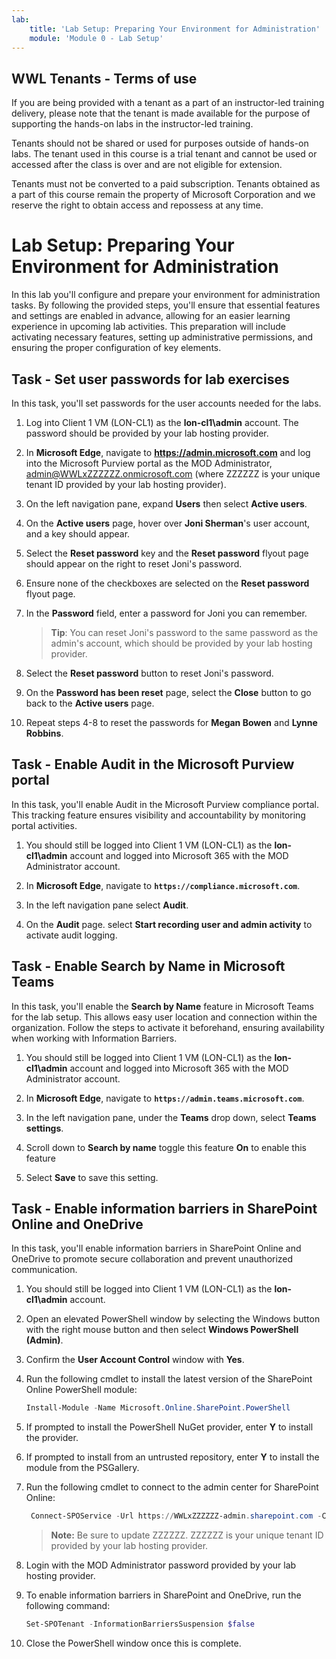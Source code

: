 ```yaml
---
lab:
    title: 'Lab Setup: Preparing Your Environment for Administration'
    module: 'Module 0 - Lab Setup'
---
```


## WWL Tenants - Terms of use

If you are being provided with a tenant as a part of an instructor-led training delivery, please note that the tenant is made available for the purpose of supporting the hands-on labs in the instructor-led training.

Tenants should not be shared or used for purposes outside of hands-on labs. The tenant used in this course is a trial tenant and cannot be used or accessed after the class is over and are not eligible for extension.

Tenants must not be converted to a paid subscription. Tenants obtained as a part of this course remain the property of Microsoft Corporation and we reserve the right to obtain access and repossess at any time.

# Lab Setup: Preparing Your Environment for Administration

In this lab you'll configure and prepare your environment for administration tasks. By following the provided steps, you'll ensure that essential features and settings are enabled in advance, allowing for an easier learning experience in upcoming lab activities. This preparation will include activating necessary features, setting up administrative permissions, and ensuring the proper configuration of key elements.

## Task - Set user passwords for lab exercises

In this task, you'll set passwords for the user accounts needed for the labs.

1. Log into Client 1 VM (LON-CL1) as the **lon-cl1\admin** account. The password should be provided by your lab hosting provider.

1. In **Microsoft Edge**, navigate to **https://admin.microsoft.com** and log into the Microsoft Purview portal as the MOD Administrator, admin@WWLxZZZZZZ.onmicrosoft.com (where ZZZZZZ is your unique tenant ID provided by your lab hosting provider).

1. On the left navigation pane, expand **Users** then select **Active users**.

1. On the **Active users** page, hover over **Joni Sherman**'s user account, and a key should appear.

1. Select the **Reset password** key and the **Reset password** flyout page should appear on the right to reset Joni's password.

1. Ensure none of the checkboxes are selected on the **Reset password** flyout page.

1. In the **Password** field, enter a password for Joni you can remember.

    >**Tip**: You can reset Joni's password to the same password as the admin's account, which should be provided by your lab hosting provider.

1. Select the **Reset password** button to reset Joni's password.

1. On the **Password has been reset** page, select the **Close** button to go back to the **Active users** page.

1. Repeat steps 4-8 to reset the passwords for **Megan Bowen** and **Lynne Robbins**.

## Task - Enable Audit in the Microsoft Purview portal

In this task, you'll enable Audit in the Microsoft Purview compliance portal. This tracking feature ensures visibility and accountability by monitoring portal activities.

1. You should still be logged into Client 1 VM (LON-CL1) as the **lon-cl1\admin** account and logged into Microsoft 365 with the MOD Administrator account.

1. In **Microsoft Edge**, navigate to **`https://compliance.microsoft.com`**.

1. In the left navigation pane select **Audit**.

1. On the **Audit** page. select **Start recording user and admin activity** to activate audit logging.

## Task - Enable Search by Name in Microsoft Teams

In this task, you'll enable the **Search by Name** feature in Microsoft Teams for the lab setup. This allows easy user location and connection within the organization. Follow the steps to activate it beforehand, ensuring availability when working with Information Barriers.

1. You should still be logged into Client 1 VM (LON-CL1) as the **lon-cl1\admin** account and logged into Microsoft 365 with the MOD Administrator account.

1. In **Microsoft Edge**, navigate to **`https://admin.teams.microsoft.com`**.

1. In the left navigation pane, under the **Teams** drop down, select **Teams settings**.

1. Scroll down to **Search by name** toggle this feature **On** to enable this feature

1. Select **Save** to save this setting.

## Task - Enable information barriers in SharePoint Online and OneDrive

In this task, you'll enable information barriers in SharePoint Online and OneDrive to promote secure collaboration and prevent unauthorized communication.

1. You should still be logged into Client 1 VM (LON-CL1) as the **lon-cl1\admin** account.

1. Open an elevated PowerShell window by selecting the Windows button with the right mouse button and then select **Windows PowerShell (Admin)**.

1. Confirm the **User Account Control** window with **Yes**.

1. Run the following cmdlet to install the latest version of the SharePoint Online PowerShell module:

    ```powershell
    Install-Module -Name Microsoft.Online.SharePoint.PowerShell
    ```

1. If prompted to install the PowerShell NuGet provider, enter **Y** to install the provider.

1. If prompted to install from an untrusted repository, enter **Y** to install the module from the PSGallery.

1. Run the following cmdlet to connect to the admin center for SharePoint Online:

    ```powershell
     Connect-SPOService -Url https://WWLxZZZZZZ-admin.sharepoint.com -Credential admin@WWLxZZZZZZ.onmicrosoft.com
    ```

    >**Note:** Be sure to update ZZZZZZ. ZZZZZZ is your unique tenant ID provided by your lab hosting provider.

1. Login with the MOD Administrator password provided by your lab hosting provider.

1. To enable information barriers in SharePoint and OneDrive, run the following command:

    ```powershell
    Set-SPOTenant -InformationBarriersSuspension $false
    ```

1. Close the PowerShell window once this is complete.
